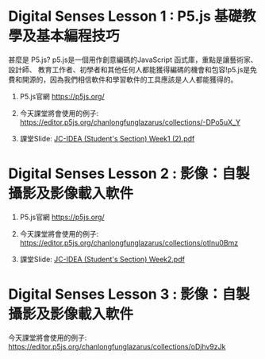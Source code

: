 # Digital Senses Lesson 1 : P5.js 基礎教學及基本編程技巧


甚麼是 P5.js?
p5.js是一個用作創意編碼的JavaScript 函式庫，重點是讓藝術家、設計師、 教育工作者、初學者和其他任何人都能獲得編碼的機會和包容!p5.js是免費和開源的，因為我們相信軟件和學習軟件的工具應該是人人都能獲得的。

1. P5.js官網
https://p5js.org/

2. 今天課堂將會使用的例子:
https://editor.p5js.org/chanlongfunglazarus/collections/-DPo5uX_Y

3. 課堂Slide:
[JC-IDEA (Student's Section) Week1 (2).pdf](https://github.com/JC-Project-IDEA/Digital-Senses-Lesson-1/files/10845941/JC-IDEA.Student.s.Section.Week1.2.pdf)

# Digital Senses Lesson 2 : 影像：自製攝影及影像載入軟件


1. P5.js官網
https://p5js.org/

2. 今天課堂將會使用的例子:
https://editor.p5js.org/chanlongfunglazarus/collections/otInu0Bmz

3. 課堂Slide:
[JC-IDEA (Student's Section) Week2.pdf](https://github.com/JC-Project-IDEA/Digital-Senses-Lesson-2/blob/main/JC-IDEA%20(Student's%20Section)%20Week2.pdf)

# Digital Senses Lesson 3 : 影像：自製攝影及影像載入軟件

今天課堂將會使用的例子:
https://editor.p5js.org/chanlongfunglazarus/collections/oDjhv9zJk
